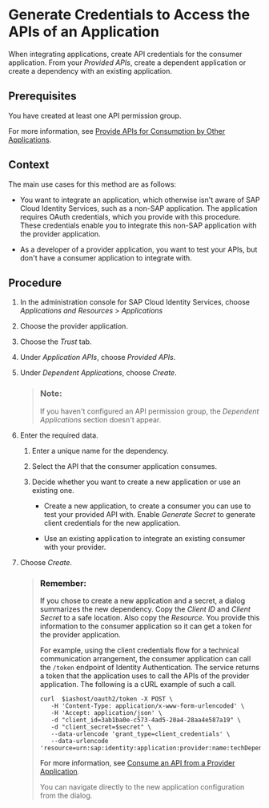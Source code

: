 <!-- loioe5953413932f4eedac25ad902cc2a09e -->

# Generate Credentials to Access the APIs of an Application

When integrating applications, create API credentials for the consumer application. From your *Provided APIs*, create a dependent application or create a dependency with an existing application.



<a name="loioe5953413932f4eedac25ad902cc2a09e__prereq_tfj_dym_s1c"/>

## Prerequisites

You have created at least one API permission group.

For more information, see [Provide APIs for Consumption by Other Applications](../Development/provide-apis-for-consumption-by-other-applications-9d2fe83.md).



<a name="loioe5953413932f4eedac25ad902cc2a09e__context_lsz_2t1_fbc"/>

## Context

The main use cases for this method are as follows:

-   You want to integrate an application, which otherwise isn't aware of SAP Cloud Identity Services, such as a non-SAP application. The application requires OAuth credentials, which you provide with this procedure. These credentials enable you to integrate this non-SAP application with the provider application.

-   As a developer of a provider application, you want to test your APIs, but don't have a consumer application to integrate with.




## Procedure

1.  In the administration console for SAP Cloud Identity Services, choose *Applications and Resources* \> *Applications*

2.  Choose the provider application.

3.  Choose the *Trust* tab.

4.  Under *Application APIs*, choose *Provided APIs*.

5.  Under *Dependent Applications*, choose *Create*.

    > ### Note:  
    > If you haven't configured an API permission group, the *Dependent Applications* section doesn't appear.

6.  Enter the required data.

    1.  Enter a unique name for the dependency.

    2.  Select the API that the consumer application consumes.

    3.  Decide whether you want to create a new application or use an existing one.

        -   Create a new application, to create a consumer you can use to test your provided API with. Enable *Generate Secret* to generate client credentials for the new application.

        -   Use an existing application to integrate an existing consumer with your provider.



7.  Choose *Create*.

    > ### Remember:  
    > If you chose to create a new application and a secret, a dialog summarizes the new dependency. Copy the *Client ID* and *Client Secret* to a safe location. Also copy the *Resource*. You provide this information to the consumer application so it can get a token for the provider application.
    > 
    > For example, using the client credentials flow for a technical communication arrangement, the consumer application can call the `/token` endpoint of Identity Authentication. The service returns a token that the application uses to call the APIs of the provider application. The following is a cURL example of such a call.
    > 
    > ```
    > curl  $iashost/oauth2/token -X POST \
    >    -H 'Content-Type: application/x-www-form-urlencoded' \
    >    -H 'Accept: application/json' \
    >    -d "client_id=3ab1ba0e-c573-4ad5-20a4-28aa4e587a19" \
    >    -d "client_secret=$secret" \
    >    --data-urlencode 'grant_type=client_credentials' \
    >    --data-urlencode 'resource=urn:sap:identity:application:provider:name:techDependency'
    > 
    > ```
    > 
    > For more information, see [Consume an API from a Provider Application](../Development/consume-an-api-from-a-provider-application-9675b64.md).
    > 
    > You can navigate directly to the new application configuration from the dialog.


